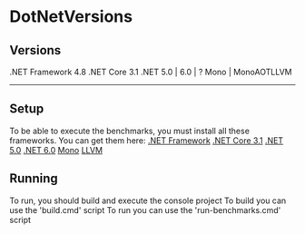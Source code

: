 # DotNetVersions

## Versions
.NET Framework 4.8
.NET Core 3.1
.NET 5.0 | 6.0 | ?
Mono | MonoAOTLLVM

-------
## Setup
To be able to execute the benchmarks, you must install all these frameworks.
You can get them here:
  [.NET Framework](https://dotnet.microsoft.com/en-us/download/dotnet-framework/net48)
  [.NET Core 3.1](https://dotnet.microsoft.com/en-us/download/dotnet/3.1)
  [.NET 5.0](https://dotnet.microsoft.com/en-us/download/dotnet/5.0)
  [.NET 6.0](https://dotnet.microsoft.com/en-us/download/dotnet/6.0) 
  [Mono](https://www.mono-project.com/download/stable/)
  [LLVM](https://github.com/llvm/llvm-project/releases/tag/llvmorg-14.0.6)
  
## Running
To run, you should build and execute the console project
To build you can use the 'build.cmd' script
To run you can use the 'run-benchmarks.cmd' script

